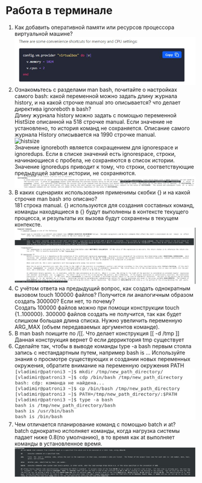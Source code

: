 # Работа в терминале

1. Как добавить оперативной памяти или ресурсов процессора виртуальной машине?
    <br/>
    ![v.memory](./img/2.jpg)
    <br/>
2. Ознакомьтесь с разделами man bash, почитайте о настройках самого bash: какой переменной можно задать длину журнала history, и на какой строчке manual это описывается? что делает директива ignoreboth в bash?
    <br/>
    Длину журнала history можно задать с помощью переменной HistSize описанной на 518 строчке manual. Если значение не установлено, то история команд не сохраняется. Описание самого журнала History описывается на 1990 строчке manual.
    <br/>
    ![histsize](./img/)
    <br/>
    Значение ignoreboth является сокращением для ignorespace и ignoredups. Если в списке значений есть ignorespace, строки, начинающиеся с пробела, не сохраняются в список истории. Значение ignoredups приводит к тому, что строки, соответствующие предыдущей записи истории, не сохраняются.
    <br/>
    ![ignoreboth](./img/ingnoreBoth.jpg)
    <br/>
3. В каких сценариях использования применимы скобки {} и на какой строчке man bash это описано?
    <br/>
    181 строка manual. {} используются для создания составных команд, команды находящиеся в {} будут выполнены в контексте текущего процесса, и результаты их вызова будут сохранены в текущем контексте.
    <br/>
    ![{}](./img/181.jpg)
    <br/>
4. С учётом ответа на предыдущий вопрос, как создать однократным вызовом touch 100000 файлов? Получится ли аналогичным образом создать 300000? Если нет, то почему?
    <br/>
    Создать 100000 файлов можно при помощи конструкции touch {1..100000}. 300000 файлов создать не получится, так как будет слишком большая длина списка. Нужно увеличить переменную ARG_MAX (объем передаваемых аргументов команде).
    <br/>
5. В man bash поищите по /\[\[. Что делает конструкция [[ -d /tmp ]]
    <br/>
    Данная конструкция вернет 0 если дерриктория tmp существует
    <br/>
6. Сделайте так, чтобы в выводе команды type -a bash первым стояла запись с нестандартным путем, например bash is ... Используйте знания о просмотре существующих и создании новых переменных окружения, обратите внимание на переменную окружения PATH
    <br/>
    ![type](./img/typeabash.jpg)
    <br/>
7. Чем отличается планирование команд с помощью batch и at?
    <br/>
    batch однократно исполняет команды, когда нагрузка системы падает ниже 0.8(по умолчанию), в то время как at выполняет команды в установленное время.
    <br/>
    ![batchat](./img/batchat.jpg)
    <br/>

